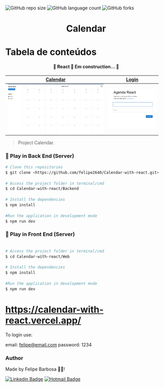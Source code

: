 ![GitHub repo size](https://img.shields.io/github/repo-size/felipe2640/Calendar?style=for-the-badge)
![GitHub language count](https://img.shields.io/github/languages/count/felipe2640/Calendar?style=for-the-badge)
![GitHub forks](https://img.shields.io/github/forks/felipe2640/Calendar?style=for-the-badge)

<h1 align="center">Calendar</h1>

# Tabela de conteúdos

<h4 align="center"> 
	🚧  React 🚀 Em construction...  🚧
</h4>
<!-- Image -->

<table role="table">
  <thead>
    <tr>
      <th align="center">
        <a href="" rel="nofollow"><strong>Calendar</strong></a>
      </th>
      <th align="center">
        <a href="" rel="nofollow"><strong>Login</strong></a>
      </th>
    </tr>
  </thead>
  <tbody>
    <tr>
      <td align="center">
        <a href="" rel="nofollow"
          ><img
            src="/img/Calendar.PNG"
            alt="Screenshot of Desktop dashboard"
            width="300"
            data-canonical-src="/img/Calendar.PNG"
            style="max-width: 100%" /></a
        ><br /><sup></sup>
      </td>
      <td align="center">
        <a href="" rel="nofollow"
          ><img
            src="/img/Login.PNG"
            alt="Screenshot of Mobile dashboard"
            width="150"
            width="150"          
        </a>
        <br /><sup></sup>
      </td>
    </tr>
  </tbody>
</table>

<!-- ---------------------------------------------------------------->

> Project Calendar.

### 🎲 Play in Back End (Server)

```bash
# Clone this repositories
$ git clone <https://github.com/felipe2640/Calendar-with-react.git>

# Access the project folder in terminal/cmd
$ cd Calendar-with-react/Backend

# Install the dependencies
$ npm install

#Run the application in development mode
$ npm run dev
```

### 🎲 Play in Front End (Server)

```bash

# Access the project folder in terminal/cmd
$ cd Calendar-with-react/Web

# Install the dependencies
$ npm install

#Run the application in development mode
$ npm run dev
```

# https://calendar-with-react.vercel.app/

To login use:

email: felipe@email.com
password: 1234

### Author

Made by Felipe Barbosa 👋🏽!

[![Linkedin Badge](https://img.shields.io/badge/-Felipe-blue?style=flat-square&logo=Linkedin&logoColor=white&link=https://www.linkedin.com/in/felipe-barbosa-br//)](https://www.linkedin.com/in/felipe-barbosa-br/)
[![Hotmail Badge](https://img.shields.io/badge/-Hotmail-0078D4?style=flat-square&logo=microsoft-outlook&logoColor=white&link=mailto:felipe_brito09t@hotmail.com)](mailto:felipe_brito09t@hotmail.com)

